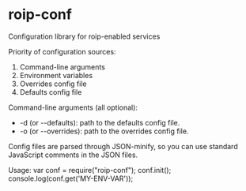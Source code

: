 roip-conf
=========

Configuration library for roip-enabled services

Priority of configuration sources:

1.  Command-line arguments
2.  Environment variables
3.  Overrides config file 
4.  Defaults config file

Command-line arguments (all optional):

* -d (or --defaults): path to the defaults config file.
* -o (or --overrides): path to the overrides config file.

Config files are parsed through JSON-minify, so you can use standard JavaScript comments in the JSON files.

Usage:
  var conf = require("roip-conf");
  conf.init();
  console.log(conf.get('MY-ENV-VAR'));